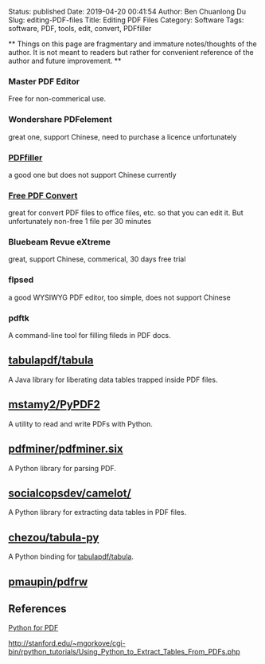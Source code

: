Status: published
Date: 2019-04-20 00:41:54
Author: Ben Chuanlong Du
Slug: editing-PDF-files
Title: Editing PDF Files
Category: Software
Tags: software, PDF, tools, edit, convert, PDFfiller

**
Things on this page are
fragmentary and immature notes/thoughts of the author.
It is not meant to readers
but rather for convenient reference of the author and future improvement.
**

### Master PDF Editor
Free for non-commerical use. 

### Wondershare PDFelement
great one, support Chinese, need to purchase a licence unfortunately



### [PDFfiller](https://www.pdffiller.com/)

a good one but does not support Chinese currently

### [Free PDF Convert](https://www.freepdfconvert.com/) 
great for convert PDF files to office files, etc. 
so that you can edit it. 
But unfortunately non-free 1 file per 30 minutes

### Bluebeam Revue eXtreme 
great, support Chinese, commerical, 30 days free trial

### flpsed
a good WYSIWYG PDF editor, too simple, does not support Chinese

### pdftk

A command-line tool for filling fileds in PDF docs.

## [tabulapdf/tabula](https://github.com/tabulapdf/tabula)

A Java library for liberating data tables trapped inside PDF files.

## [mstamy2/PyPDF2](https://github.com/mstamy2/PyPDF2)

A utility to read and write PDFs with Python.

## [pdfminer/pdfminer.six](https://github.com/pdfminer/pdfminer.six)

A Python library for parsing PDF.

## [socialcopsdev/camelot/](https://github.com/socialcopsdev/camelot/)

A Python library for extracting data tables in PDF files.

## [chezou/tabula-py](https://github.com/chezou/tabula-py)

A Python binding for [tabulapdf/tabula](https://github.com/tabulapdf/tabula).

## [pmaupin/pdfrw](https://github.com/pmaupin/pdfrw)


## References

[Python for PDF](https://towardsdatascience.com/python-for-pdf-ef0fac2808b0)

http://stanford.edu/~mgorkove/cgi-bin/rpython_tutorials/Using_Python_to_Extract_Tables_From_PDFs.php
